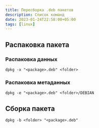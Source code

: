 ```yaml
---
title: Пересборка .deb пакетов
description: Список команд
date: 2023-01-24T22:58:00+05:00
tags: [linux]
---
```

## Распаковка пакета

### Распаковка данных

```shell
dpkg -x "<package>.deb" <folder>
```

### Распаковка метаданных

```shell
dpkg -e "<package>.deb" <folder>/DEBIAN
```

## Сборка пакета

```shell
dpkg -b <folder> "<package>.deb"
```
